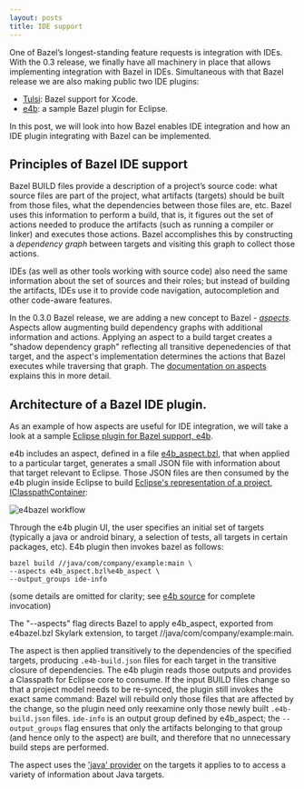 ```yaml
---
layout: posts
title: IDE support
---
```


One of Bazel’s longest-standing feature requests is integration with IDEs.
With the 0.3 release, we finally have all machinery in place that allows
implementing integration with Bazel in IDEs. Simultaneous with that
Bazel release we are also making public two IDE plugins:

*   [Tulsi](http://tulsi.bazel.io): Bazel support for Xcode.
*   [e4b](https://github.com/bazelbuild/e4b): a sample Bazel plugin for Eclipse.

In this post, we will look into how Bazel enables IDE integration
and how an IDE plugin integrating with Bazel can be implemented.


## Principles of Bazel IDE support

Bazel BUILD files provide a description of a project’s source code: what
source files are part of the project, what artifacts (targets) should be
built from those files, what the dependencies between those files are, etc.
Bazel uses this information to perform a build, that is, it figures out the set
of actions needed to produce the artifacts (such as running a compiler or
linker) and executes those actions. Bazel accomplishes this by constructing a
_dependency graph_ between targets and visiting this graph to collect
those actions.

IDEs (as well as other tools working with source code) also need the same
information about the set of sources and their roles; but instead of building
the artifacts, IDEs use it to provide code navigation, autocompletion and
other code-aware features.

In the 0.3.0 Bazel release, we are adding a new concept to Bazel -
[_aspects_](/docs/skylark/aspects.html).
Aspects allow augmenting build dependency graphs with additional information
and actions. Applying an aspect to a build target creates a "shadow
dependency graph" reflecting all transitive depenedencies of that target,
and the aspect's implementation determines the actions that Bazel executes
while traversing that graph.
The [documentation on aspects](/docs/skylark/aspects.html) explains this in more
detail.

## Architecture of a Bazel IDE plugin.

As an example of how aspects are useful for IDE integration, we will take
a look at a sample
[Eclipse plugin for Bazel support, e4b](https://github.com/bazelbuild/e4b).

e4b includes an aspect, defined in a file
[e4b_aspect.bzl](https://github.com/bazelbuild/e4b/blob/master/com.google.devtools.bazel.e4b/resources/tools/must/be/unique/e4b_aspect.bzl),
that when
applied to a particular target, generates a small JSON file with information
about that target relevant to Eclipse. Those JSON files are then consumed
by the e4b plugin inside Eclipse to build [Eclipse's representation
of a project](https://github.com/bazelbuild/e4b/blob/master/com.google.devtools.bazel.e4b/src/com/google/devtools/bazel/e4b/classpath/BazelClasspathContainer.java),
[IClasspathContainer](http://help.eclipse.org/juno/index.jsp?topic=%2Forg.eclipse.jdt.doc.isv%2Freference%2Fapi%2Forg%2Feclipse%2Fjdt%2Fcore%2FIClasspathContainer.html):

![e4bazel workflow](/assets/e4b-workflow.png)

Through the e4b plugin UI, the user specifies an initial set of targets
(typically a java or android binary, a selection of tests, all targets
in certain packages, etc). E4b plugin then invokes bazel as follows:

```
bazel build //java/com/company/example:main \
--aspects e4b_aspect.bzl%e4b_aspect \
--output_groups ide-info
```

(some details are omitted for clarity; see
[e4b source](https://github.com/bazelbuild/e4b/blob/master/com.google.devtools.bazel.e4b/src/com/google/devtools/bazel/e4b/command/BazelCommand.java) for complete
invocation)

The "--aspects" flag directs Bazel to apply e4b_aspect, exported from
e4bazel.bzl Skylark extension, to target //java/com/company/example:main.

The aspect is then applied transitively to the dependencies of the specified
targets, producing `.e4b-build.json` files for each target in the transitive
closure of dependencies. The e4b plugin reads those outputs and provides
a Classpath for Eclipse core to consume. If the input BUILD files change
so that a project model needs to be re-synced, the plugin still invokes
the exact same command: Bazel will rebuild only those files that are affected
by the change, so the plugin need only reexamine only those newly built
`.e4b-build.json` files. `ide-info` is an output group defined by e4b\_aspect;
the `--output_groups` flag ensures that only the artifacts belonging to that
group (and hence only to the aspect) are built, and therefore that no
unnecessary build steps are performed.

The aspect uses the
['java' provider](/docs/skylark/lib/JavaSkylarkApiProvider.html) on the targets
it applies to to access a variety of information about Java targets.


